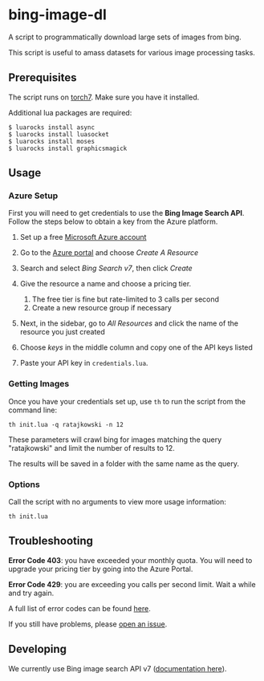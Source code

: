 # bing-image-dl

A script to programmatically download  large sets of images from bing.

This script is useful to amass datasets for various image processing tasks.


## Prerequisites

The script runs on [torch7](http://torch.ch/). Make sure you have it installed.

Additional lua packages are required:

    $ luarocks install async
    $ luarocks install luasocket
    $ luarocks install moses
    $ luarocks install graphicsmagick


## Usage

### Azure Setup

First you will need to get credentials to use the **Bing Image Search API**.
Follow the steps below to obtain a key from the Azure platform.

  1. Set up a free [Microsoft Azure account](https://azure.microsoft.com/en-us/free/)

  2. Go to the [Azure portal](https://portal.azure.com/) and choose _Create A Resource_

  3. Search and select _Bing Search v7_, then click _Create_

  4. Give the resource a name and choose a pricing tier.
     1. The free tier is fine but rate-limited to 3 calls per second
     2. Create a new resource group if necessary

  5. Next, in the sidebar, go to _All Resources_ and click the name
     of the resource you just created

  6. Choose _keys_ in the middle column and copy one of the API keys listed

  7. Paste your API key in `credentials.lua`.

### Getting Images

Once you have your credentials set up, use `th` to run the script
from the command line:

    th init.lua -q ratajkowski -n 12

These parameters will crawl bing for images matching the query "ratajkowski" and
limit the number of results to 12.

The results will be saved in a folder with the same name as the query.

### Options

Call the script with no arguments to view more usage information:

    th init.lua

## Troubleshooting

**Error Code 403**: you have exceeded your monthly quota. You will need
to upgrade your pricing tier by going into the Azure Portal.

**Error Code 429**: you are exceeding you calls per second limit.
Wait a while and try again.

A full list of error codes can be found [here](https://docs.microsoft.com/en-us/rest/api/cognitiveservices/bing-images-api-v7-reference#error-codes).

If you still have problems, please [open an issue](https://github.com/discretenewyork/bing-image-dl/issues/new).


## Developing

We currently use Bing image search API v7
([documentation here](https://docs.microsoft.com/en-us/rest/api/cognitiveservices/bing-images-api-v7-reference)).
